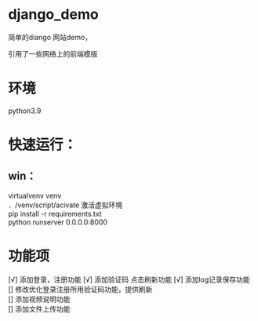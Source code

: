 # django_demo
简单的diango 网站demo，

引用了一些网络上的前端模版
# 环境
python3.9  
<!-- python3.7.0 实测无效 -->  
# 快速运行：
## win： 
virtualvenv venv   
．/venv/script/acivate  激活虚拟环境  
pip install -r requirements.txt  
python runserver 0.0.0.0:8000  

# 功能项
[√] 添加登录，注册功能
[√] 添加验证码 点击刷新功能
[√] 添加log记录保存功能  
[] 修改优化登录注册所用验证码功能，提供刷新  
[] 添加视频说明功能  
[] 添加文件上传功能  


 


